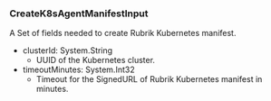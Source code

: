 ### CreateK8sAgentManifestInput
A Set of fields needed to create Rubrik Kubernetes manifest.

- clusterId: System.String
  - UUID of the Kubernetes cluster.
- timeoutMinutes: System.Int32
  - Timeout for the SignedURL of Rubrik Kubernetes manifest in minutes.
